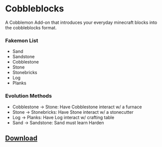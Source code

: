 # **Cobbleblocks**

A Cobblemon Add-on that introduces your everyday minecraft blocks into the cobbleblocks format.

### **Fakemon List**

* Sand 
* Sandstone
* Cobblestone 
* Stone 
* Stonebricks
* Log 
* Planks 

### **Evolution Methods**

* Cobblestone -> Stone: Have Cobblestone interact w/ a furnace
* Stone -> Stonebricks: Have Stone interact w/ a stonecutter
* Log -> Planks: Have Log interact w/ crafting table
* Sand -> Sandstone: Sand must learn Harden

## [**Download**](https://modrinth.com/datapack/cobbleblocks-cobblemon)